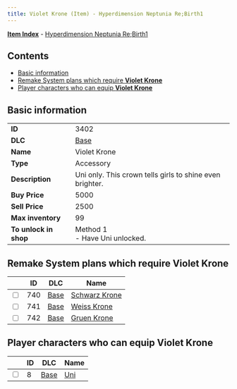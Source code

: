 ```yaml
---
title: Violet Krone (Item) - Hyperdimension Neptunia Re;Birth1
---
```


[**Item Index**](/neptunia/rb1/item/index.html) - [Hyperdimension Neptunia Re;Birth1](/neptunia/rb1)

## Contents

- [Basic information](#basic-information)
- [Remake System plans which require **Violet Krone**](#remake-system-plans-which-require-violet-krone)
- [Player characters who can equip **Violet Krone**](#player-characters-who-can-equip-violet-krone)

## Basic information

|   |   |
| -- | -- |
| **ID** | 3402 |
| **DLC** | [Base](/neptunia/rb1/dlc/1-base.html) |
| **Name** | Violet Krone |
| **Type** | Accessory |
| **Description** | Uni only. This crown tells girls to shine even brighter. |
| **Buy Price** | 5000 |
| **Sell Price** | 2500 |
| **Max inventory** | 99 |
| **To unlock in shop** | Method 1<br />- Have Uni unlocked. |


## Remake System plans which require **Violet Krone**

|    | ID | DLC | Name |
| -- | -- | --- | ---- |
| <input type="checkbox" id="rb1-quest-1-740" class="trackbox" /> | 740 | [Base](/neptunia/rb1/dlc/1-base.html) | [Schwarz Krone](/neptunia/rb1/quest/1-740-schwarz-krone.html) |
| <input type="checkbox" id="rb1-quest-1-741" class="trackbox" /> | 741 | [Base](/neptunia/rb1/dlc/1-base.html) | [Weiss Krone](/neptunia/rb1/quest/1-741-weiss-krone.html) |
| <input type="checkbox" id="rb1-quest-1-742" class="trackbox" /> | 742 | [Base](/neptunia/rb1/dlc/1-base.html) | [Gruen Krone](/neptunia/rb1/quest/1-742-gruen-krone.html) |


## Player characters who can equip **Violet Krone**

|    | ID | DLC | Name |
| -- | -- | --- | ---- |
| <input type="checkbox" id="rb1-player-1-8" class="trackbox" /> | 8 | [Base](/neptunia/rb1/dlc/1-base.html) | [Uni](/neptunia/rb1/player/1-8-uni.html) |
